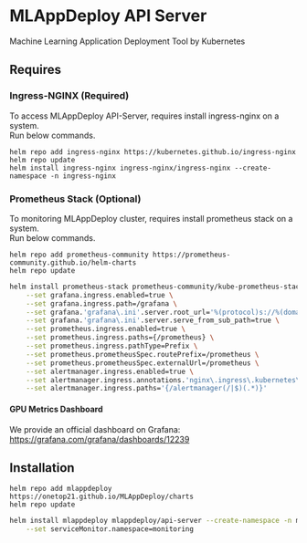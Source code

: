 # MLAppDeploy API Server

Machine Learning Application Deployment Tool by Kubernetes

## Requires
### Ingress-NGINX (Required)
To access MLAppDeploy API-Server, requires install ingress-nginx on a system.<br>
Run below commands.

`helm repo add ingress-nginx https://kubernetes.github.io/ingress-nginx`<br>
`helm repo update`<br>
`helm install ingress-nginx ingress-nginx/ingress-nginx --create-namespace -n ingress-nginx`

### Prometheus Stack (Optional)
To monitoring MLAppDeploy cluster, requires install prometheus stack on a system.<br>
Run below commands.

`helm repo add prometheus-community https://prometheus-community.github.io/helm-charts`<br>
`helm repo update`<br>
```bash
helm install prometheus-stack prometheus-community/kube-prometheus-stack --create-namespace -n monitoring \
    --set grafana.ingress.enabled=true \
    --set grafana.ingress.path=/grafana \
    --set grafana.'grafana\.ini'.server.root_url='%(protocol)s://%(domain)s:%(http_port)s/grafana' \
    --set grafana.'grafana\.ini'.server.serve_from_sub_path=true \
    --set prometheus.ingress.enabled=true \
    --set prometheus.ingress.paths={/prometheus} \
    --set prometheus.ingress.pathType=Prefix \
    --set prometheus.prometheusSpec.routePrefix=/prometheus \
    --set prometheus.prometheusSpec.externalUrl=/prometheus \
    --set alertmanager.ingress.enabled=true \
    --set alertmanager.ingress.annotations.'nginx\.ingress\.kubernetes\.io/rewrite-target'='/$2' \
    --set alertmanager.ingress.paths='{/alertmanager(/|$)(.*)}'
```

#### GPU Metrics Dashboard
We provide an official dashboard on Grafana: https://grafana.com/grafana/dashboards/12239

## Installation

`helm repo add mlappdeploy https://onetop21.github.io/MLAppDeploy/charts`<br>
`helm repo update`<br>
```bash
helm install mlappdeploy mlappdeploy/api-server --create-namespace -n mlad \
    --set serviceMonitor.namespace=monitoring
```
